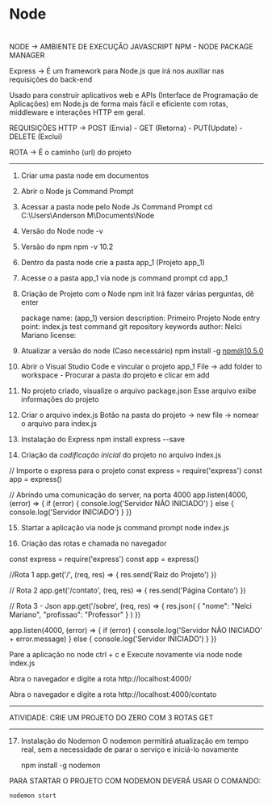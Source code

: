 # Node
#
NODE -> AMBIENTE DE EXECUÇÃO JAVASCRIPT
NPM - NODE PACKAGE MANAGER

Express -> É um framework para Node.js que irá nos auxiliar nas requisições do back-end
 
Usado para construir aplicativos web e APIs (Interface de Programação de Aplicações) em Node.js de forma mais fácil e eficiente com rotas, middleware e interações HTTP em geral.

REQUISIÇÕES HTTP -> POST (Envia) - GET (Retorna) - PUT(Update) - DELETE (Exclui) 

ROTA -> É o caminho (url) do projeto

--------------------------------------------------

1. Criar uma pasta node em documentos

2. Abrir o Node js Command Prompt

3. Acessar a pasta node pelo Node Js Command Prompt
	cd C:\Users\Anderson M\Documents\Node

4. Versão do Node
	node -v 

5. Versão do npm
	npm -v
	10.2

6. Dentro da pasta node crie a pasta app_1 (Projeto app_1)

7. Acesse o a pasta app_1 via node js command prompt
	cd app_1

8. Criação de Projeto com o Node
	npm init
Irá fazer várias perguntas, dê enter

	package name: (app_1)
	version
	description: Primeiro Projeto Node
	entry point: index.js
	test command
	git repository
	keywords
	author: Nelci Mariano
	license:

9. Atualizar a versão do node (Caso necessário)
	npm install -g npm@10.5.0

10. Abrir o Visual Studio Code e vincular o projeto app_1
	File -> add folder to workspace - Procurar a pasta do projeto e clicar em add

11. No projeto criado, visualize o arquivo package.json
	Esse arquivo exibe informações do projeto

12. Criar o arquivo index.js
	Botão na pasta do projeto -> new file -> nomear o arquivo para index.js

13. Instalação do Express
	npm install express --save

14. Criação da *codificação inicial* do projeto no arquivo index.js

// Importe o express para o projeto
const express = require('express')
const app = express()

// Abrindo uma comunicação do server, na porta 4000
app.listen(4000, (error) => {
    if (error) {
        console.log('Servidor NÃO INICIADO')
    } else {
        console.log('Servidor INICIADO')
    }
})

15. Startar a aplicação via node js command prompt
	node index.js

16. Criação das rotas e chamada no navegador

const express = require('express')
const app = express()

//Rota 1
app.get('/', (req, res) => {
    res.send('Raiz do Projeto')
})

// Rota 2
app.get('/contato', (req, res) => {
    res.send('Página Contato')
})

// Rota 3 - Json
app.get('/sobre', (req, res) => {
    res.json(
        {
            "nome": "Nelci Mariano",
            "profissao": "Professor"
        }
    )
})

app.listen(4000, (error) => {
    if (error) {
        console.log('Servidor NÃO INICIADO' + error.message)
    } else {
        console.log('Servidor INICIADO')
    }
})


Pare a aplicação no node
	ctrl + c
e
Execute novamente via node
	node index.js

Abra o navegador e digite a rota
	http://localhost:4000/

Abra o navegador e digite a rota
	http://localhost:4000/contato



---------------------------------------

ATIVIDADE: CRIE UM PROJETO DO ZERO COM 3 ROTAS GET

---------------------------------------


17. Instalação do Nodemon
	O nodemon permitirá atualização em tempo real, sem a necessidade de parar o serviço e iniciá-lo novamente

	 npm install -g nodemon

PARA STARTAR O PROJETO COM NODEMON DEVERÁ USAR O COMANDO:
	
	nodemon start











